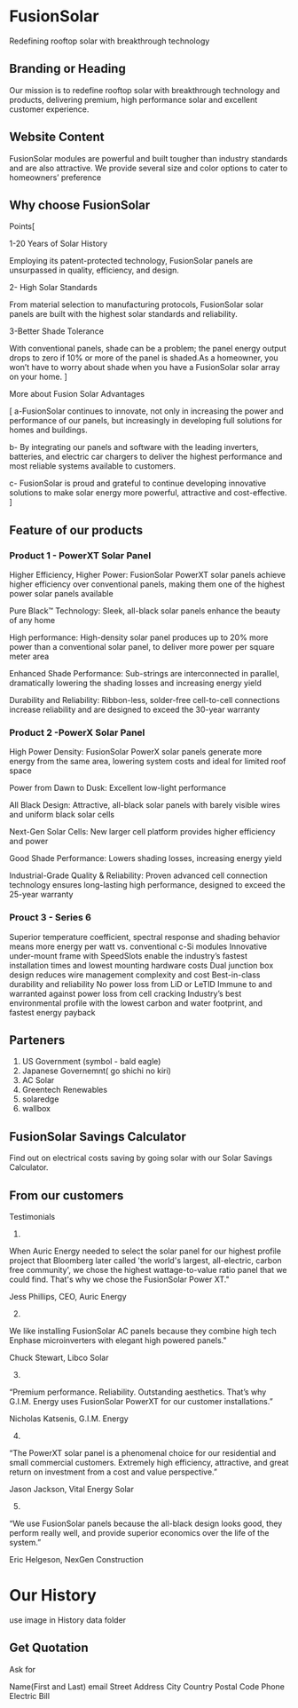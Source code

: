 # FusionSolar

Redefining rooftop solar with breakthrough technology

## Branding or Heading

Our mission is to redefine rooftop solar with breakthrough technology and products, delivering premium, high performance solar and excellent customer experience.

## Website Content

FusionSolar modules are powerful and built tougher than industry standards and are also attractive.
We provide several size and color options to cater to homeowners’ preference

## Why choose FusionSolar

Points[

1-20 Years of Solar History

Employing its patent-protected technology, FusionSolar panels are unsurpassed in quality, efficiency, and design.

2- High Solar Standards

From material selection to manufacturing protocols, FusionSolar solar panels are built with the highest solar standards and reliability.

3-Better Shade Tolerance

With conventional panels, shade can be a problem; the panel energy output drops to zero if 10% or more of the panel is shaded.As a homeowner, you won’t have to worry about shade when you have a FusionSolar solar array on your home.
]

More about Fusion Solar Advantages

[
a-FusionSolar continues to innovate, not only in increasing the power and performance of our panels, but increasingly in developing full solutions for homes and buildings.

b- By integrating our panels and software with the leading inverters, batteries, and electric car chargers to deliver the highest performance and most reliable systems available to customers.

c- FusionSolar is proud and grateful to continue developing innovative solutions to make solar energy more powerful, attractive and cost-effective.
]

## Feature of our products

### Product 1 - PowerXT Solar Panel

Higher Efficiency, Higher Power: FusionSolar PowerXT solar panels achieve higher efficiency over conventional panels, making them one of the highest power solar panels available

Pure Black™ Technology: Sleek, all-black solar panels enhance the beauty of any home

High performance: High-density solar panel produces up to 20% more power than a conventional solar panel, to deliver more power per square meter area

Enhanced Shade Performance: Sub-strings are interconnected in parallel, dramatically lowering the shading losses and increasing energy yield

Durability and Reliability: Ribbon-less, solder-free cell-to-cell connections increase reliability and are designed to exceed the 30-year warranty

### Product 2 -PowerX Solar Panel

High Power Density: FusionSolar PowerX solar panels generate more energy from the same area, lowering system costs and ideal for limited roof space

Power from Dawn to Dusk: Excellent low-light performance

All Black Design: Attractive, all-black solar panels with barely visible wires and uniform black solar cells

Next-Gen Solar Cells: New larger cell platform provides higher efficiency and power

Good Shade Performance: Lowers shading losses, increasing energy yield

Industrial-Grade Quality & Reliability: Proven advanced cell connection technology ensures long-lasting high performance, designed to exceed the 25-year warranty

### Prouct 3 - Series 6

Superior temperature coefficient, spectral response and shading behavior means more energy per watt vs. conventional c-Si modules
Innovative under-mount frame with SpeedSlots enable the industry’s fastest installation times and lowest mounting hardware costs
Dual junction box design reduces wire management complexity and cost
Best-in-class durability and reliability
No power loss from LiD or LeTID
Immune to and warranted against power loss from cell cracking
Industry’s best environmental profile with the lowest carbon and water footprint, and fastest energy payback

## Parteners

1. US Government (symbol - bald eagle)
2. Japanese Governemnt( go shichi no kiri)
3. AC Solar
4. Greentech Renewables
5. solaredge
6. wallbox

## FusionSolar Savings Calculator

Find out on electrical costs saving by going solar with our Solar Savings Calculator.

## From our customers

Testimonials

1.

When Auric Energy needed to select the solar panel for our highest profile project that Bloomberg later called 'the world's largest, all-electric, carbon free community', we chose the highest wattage-to-value ratio panel that we could find. That's why we chose the FusionSolar Power XT."

Jess Phillips, CEO, Auric Energy

2.

We like installing FusionSolar AC panels because they combine high tech Enphase microinverters with elegant high powered panels."

Chuck Stewart, Libco Solar

3.

“Premium performance. Reliability. Outstanding aesthetics. That’s why G.I.M. Energy uses FusionSolar PowerXT for our customer installations.”

Nicholas Katsenis, G.I.M. Energy

4.

“The PowerXT solar panel is a phenomenal choice for our residential and small commercial customers. Extremely high efficiency, attractive, and great return on investment from a cost and value perspective.”

Jason Jackson, Vital Energy Solar

5.

“We use FusionSolar panels because the all-black design looks good, they perform really well, and provide superior economics over the life of the system.”

Eric Helgeson, NexGen Construction

# Our History

use image in History data folder

## Get Quotation

Ask for

Name(First and Last)
email
Street Address
City
Country
Postal Code
Phone
Electric Bill
